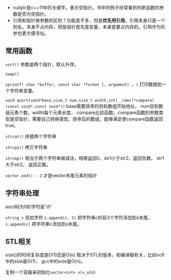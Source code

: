 - nullptr是c++11中的关键字，表示空指针。书中的例子经常看到判断函数的参数是否为空指针。
- 引用和指针做参数的区别？功能差不多，但是**优先用引用**。引用本身只是一个别名，本身不占内存，但是指针首先是变量，本身是要占内存的。引用作为形参也更方便寻址。



## 常用函数

`sort()`  参数是两个指针，默认升序。

`swap()`   

`sprintf( char *buffer, const char *format [, argument] … )` 打印数据到一个字符串变量。

`void qsort(void*base,size_t num,size_t width,int(__cdecl*compare)(const void*,const void*))`  base需要排序的目标数组开始地址， num目标数组元素个数，width每个元素长度， compare比较函数。compare函数的参数类型是空指针，需要自己转换类型。排序后的数组，能够满足使compare函数返回true。

`strcat()`  拼接两个字符串

`strcpy()` 拷贝字符串

`strcmp()` 相当于两个字符串做减法，相等返回0，str1小于str2，返回负数。 str1大于str2，  返回正数。

`vector.end() - 1` 才是vector末尾元素的指针



## 字符串处理

ascii码为0的字符是'\0'

`string s` 添加字符 `s.append(c, 3)` 把字符串c的前3个字符添加到s末尾， `s.append(c)` 把字符串c添加到s末尾。



## STL相关

size()的时间复杂度是O(1)还是O(n) 取决于STL的版本，和编译器有关，比如vc6中的size是O(1)， gcc中的size是O(n)。

复制一个容器来初始化`vector<int> v(v_old)`

